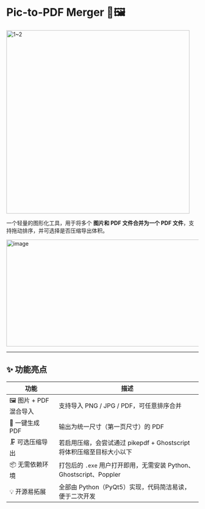 # Pic-to-PDF Merger 📄🖼️
<img width="480" height="480" alt="1~2" src="https://github.com/user-attachments/assets/20a78c25-b346-4dfc-b5c5-799de5cc7855" />

一个轻量的图形化工具，用于将多个 **图片和 PDF 文件合并为一个 PDF 文件**，支持拖动排序，并可选择是否压缩导出体积。

<img width="595" height="280" alt="image" src="https://github.com/user-attachments/assets/f1519efc-c13f-4e35-b75a-6504c738b527" />

---
## ✨ 功能亮点

| 功能 | 描述 |
|------|------|
| 🖼️ 图片 + PDF 混合导入 | 支持导入 PNG / JPG / PDF，可任意排序合并 |
| 📄 一键生成 PDF | 输出为统一尺寸（第一页尺寸）的 PDF |
| 🗜️ 可选压缩导出 | 若启用压缩，会尝试通过 pikepdf + Ghostscript 将体积压缩至目标大小以下 |
| 📦 无需依赖环境 | 打包后的 `.exe` 用户打开即用，无需安装 Python、Ghostscript、Poppler |
| 💡 开源易拓展 | 全部由 Python（PyQt5）实现，代码简洁易读，便于二次开发 |
